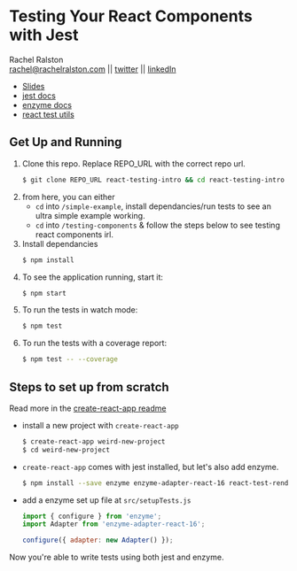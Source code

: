 # Testing Your React Components with Jest
Rachel Ralston  
rachel@rachelralston.com  ||  [twitter](http://www.twitter.com/rachelralston)  ||  [linkedIn](http://www.linkedin.com/in/rachelralston)

- [Slides](https://docs.google.com/presentation/d/1yCGndq7xgbBD-BgfhRB8y0a5-kw1SNnM-TCI0NQkxYY/edit?usp=sharing)
- [jest docs](https://facebook.github.io/jest/)
- [enzyme docs](https://github.com/airbnb/enzyme)
- [react test utils](https://reactjs.org/docs/test-renderer.html)

## Get Up and Running
1. Clone this repo. Replace REPO_URL with the correct repo url.
    ```Bash
    $ git clone REPO_URL react-testing-intro && cd react-testing-intro
    ```
1. from here, you can either
    - `cd` into `/simple-example`, install dependancies/run tests to see an ultra simple example working.
    - `cd` into `/testing-components` & follow the steps below to see testing react components irl.
1. Install dependancies
    ```bash
    $ npm install
    ```
1. To see the application running, start it:
    ```bash
    $ npm start
    ```
1. To run the tests in watch mode:
    ```bash
    $ npm test
    ```
1. To run the tests with a coverage report:
    ```bash
    $ npm test -- --coverage
    ```

## Steps to set up from scratch
Read more in the [create-react-app readme](https://github.com/facebook/create-react-app/blob/master/packages/react-scripts/template/README.md#running-tests)
- install a new project with `create-react-app`
    ```Bash
    $ create-react-app weird-new-project
    $ cd weird-new-project
    ```

- `create-react-app` comes with jest installed, but let's also add enzyme.
    ```bash
    $ npm install --save enzyme enzyme-adapter-react-16 react-test-renderer
    ```
- add a enzyme set up file at `src/setupTests.js`
    ```js
    import { configure } from 'enzyme';
    import Adapter from 'enzyme-adapter-react-16';

    configure({ adapter: new Adapter() });
    ```

Now you're able to write tests using both jest and enzyme.
